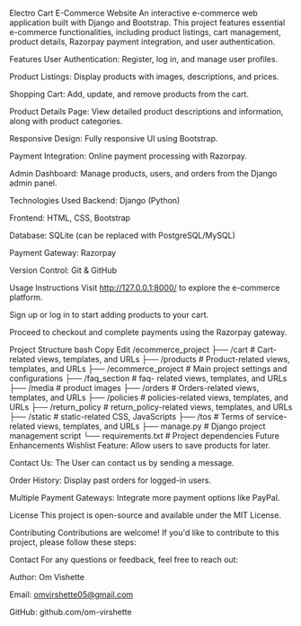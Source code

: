 Electro Cart E-Commerce Website
An interactive e-commerce web application built with Django and Bootstrap. This project features essential e-commerce functionalities, including product listings, cart management, product details, Razorpay payment integration, and user authentication.

Features
User Authentication: Register, log in, and manage user profiles.

Product Listings: Display products with images, descriptions, and prices.

Shopping Cart: Add, update, and remove products from the cart.

Product Details Page: View detailed product descriptions and information, along with product categories.

Responsive Design: Fully responsive UI using Bootstrap.

Payment Integration: Online payment processing with Razorpay.

Admin Dashboard: Manage products, users, and orders from the Django admin panel.

Technologies Used
Backend: Django (Python)

Frontend: HTML, CSS, Bootstrap

Database: SQLite (can be replaced with PostgreSQL/MySQL)

Payment Gateway: Razorpay

Version Control: Git & GitHub


Usage Instructions
Visit http://127.0.0.1:8000/ to explore the e-commerce platform.

Sign up or log in to start adding products to your cart.

Proceed to checkout and complete payments using the Razorpay gateway.

Project Structure
bash
Copy
Edit
/ecommerce_project
    ├── /cart                # Cart-related views, templates, and URLs
    ├── /products            # Product-related views, templates, and URLs
    ├── /ecommerce_project   # Main project settings and configurations
    ├── /faq_section         # faq- related views, templates, and URLs
    ├── /media               # product images 
    ├── /orders              # Orders-related views, templates, and URLs 
    ├── /policies            # policies-related views, templates, and URLs
    ├── /return_policy       # return_policy-related views, templates, and URLs
    ├── /static              # static-related CSS, JavaScripts
    ├── /tos                 # Terms of service-related views, templates, and URLs
    ├── manage.py            # Django project management script
    └── requirements.txt     # Project dependencies
Future Enhancements
Wishlist Feature: Allow users to save products for later.

Contact Us: The User can contact us by sending a message. 

Order History: Display past orders for logged-in users.

Multiple Payment Gateways: Integrate more payment options like PayPal.

License
This project is open-source and available under the MIT License.

Contributing
Contributions are welcome! If you'd like to contribute to this project, please follow these steps:

Contact
For any questions or feedback, feel free to reach out:

Author: Om Vishette

Email: omvirshette05@gmail.com

GitHub: github.com/om-virshette

